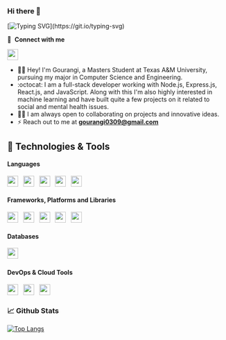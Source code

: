 ### Hi there 👋


[![Typing SVG](https://readme-typing-svg.herokuapp.com?font=Fira+Code&weight=700&duration=3000&width=400&height=33&color=44A3F7FF&lines=This+is+Gourangi+Taware....;Nice+to+meet+you!)](https://git.io/typing-svg)

🔗 &nbsp;**Connect with me**

<p> 
  <a href="https://www.linkedin.com/in/gourangi-taware/"><img src="https://img.shields.io/badge/linkedin-%230077B5.svg?&style=for-the-badge&logo=linkedin&logoColor=white" height=25></a> 
</p>

- 👩‍🎓 Hey! I'm Gourangi, a Masters Student at Texas A&M University, pursuing my major in Computer Science and Engineering.
- :octocat: I am a full-stack developer working with Node.js, Express.js, React.js, and JavaScript. Along with this I'm also highly interested in machine learning and have built quite a few projects on it related to social and mental health issues.
- 👩‍💻 I am always open to collaborating on projects and innovative ideas.
- ⚡ Reach out to me at **gourangi0309@gmail.com**

## 🔧 Technologies & Tools
#### **Languages**
<img height=25 src="https://img.shields.io/badge/javascript-%23323330.svg?style=for-the-badge&logo=javascript&logoColor=%23F7DF1E">&nbsp;&nbsp;
<img height=25 src="https://img.shields.io/badge/css3-%231572B6.svg?style=for-the-badge&logo=css3&logoColor=white">&nbsp;&nbsp;
<img height=25 src="https://img.shields.io/badge/html5-%23E34F26.svg?style=for-the-badge&logo=html5&logoColor=white">&nbsp;&nbsp;
<img height=25 src="https://img.shields.io/badge/-java-E34A86?style=for-the-badge&logo=java&logoColor=white">&nbsp;&nbsp;
<img height=25 src="https://img.shields.io/badge/c++-%2300599C.svg?style=for-the-badge&logo=c%2B%2B&logoColor=white">&nbsp;&nbsp;

#### **Frameworks, Platforms and Libraries**
<img height=25 src="https://img.shields.io/badge/node.js-6DA55F?style=for-the-badge&logo=node.js&logoColor=white">&nbsp;&nbsp;
<img height=25 src="https://img.shields.io/badge/express.js-%23404d59.svg?style=for-the-badge&logo=express&logoColor=%2361DAFB">&nbsp;&nbsp;
<img height=25 src="https://img.shields.io/badge/react-%2320232a.svg?style=for-the-badge&logo=react&logoColor=%2361DAFB">&nbsp;&nbsp;
<img height=25 src="https://img.shields.io/badge/bootstrap-%23404d59.svg?style=for-the-badge&logo=bootstrap&logoColor=%2361DAFB">&nbsp;&nbsp;
<img height=25 src="https://img.shields.io/badge/sass-%23404d59.svg?style=for-the-badge&logo=sass&logoColor=%2361DAFB">&nbsp;&nbsp;

#### **Databases**
<img height=25 src="https://img.shields.io/badge/MongoDB-%234ea94b.svg?style=for-the-badge&logo=mongodb&logoColor=white">&nbsp;&nbsp;

#### **DevOps & Cloud Tools**
<img height=25 src="https://img.shields.io/badge/-Git-black?style=for-the-badge&logo=git&logoColor=white">&nbsp;&nbsp;
<img height=25 src="https://img.shields.io/badge/heroku-%23430098.svg?style=for-the-badge&logo=heroku&logoColor=white">&nbsp;&nbsp;
<img height=25 src="https://img.shields.io/badge/Google%20Cloud-black?style=for-the-badge&logo=google-cloud&logoColor=white">&nbsp;&nbsp;

### 📈 Github Stats
[![Top Langs](https://github-readme-stats.vercel.app/api/top-langs/?username=gourangi-taware&&hide=scss,prolog&&langs_count=8&layout=compact&show_icons=true&theme=dark)](https://github.com/gourangi-taware/github-readme-stats)

<br>

[comment]: <> (<img src="https://github-readme-activity-graph.cyclic.app/graph?username=gourangi-taware&theme=react-dark&bg_color=20232a&hide_border=true" width="100%"/>)
[comment]: <> (<img src="https://gpvc.arturio.dev/gourangi-taware" alt="profile views">)
